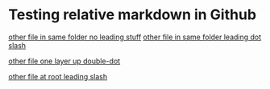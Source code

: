 # Testing relative markdown in Github


[other file in same folder no leading stuff](other_file_same_folder.md)
[other file in same folder leading dot slash](./other_file_same_folder.md)

[other file one layer up double-dot](./other_file_parent_folder.md)

[other file at root leading slash](/other_file_at_root.md)
